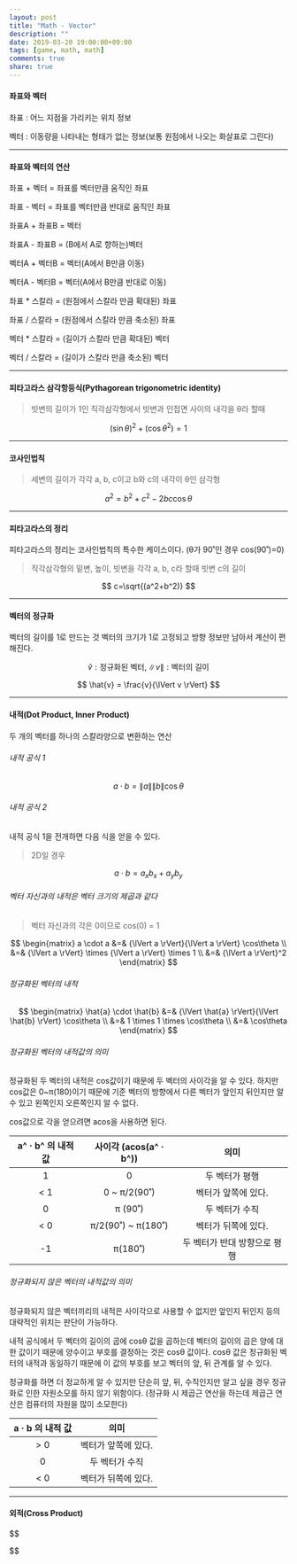 ```yaml
---
layout: post
title: "Math - Vector"
description: ""
date: 2019-03-20 19:00:00+09:00
tags: [game, math, math]
comments: true
share: true
---
```


#### 좌표와 벡터

좌표 : 어느 지점을 가리키는 위치 정보

벡터 : 이동량을 나타내는 형태가 없는 정보(보통 원점에서 나오는 화살표로 그린다)

---

#### 좌표와 벡터의 연산

좌표 + 벡터 = 좌표를 벡터만큼 움직인 좌표

좌표 - 벡터 = 좌표를 벡터만큼 반대로 움직인 좌표

좌표A + 좌표B = 벡터

좌표A - 좌표B = (B에서 A로 향하는)벡터



벡터A + 벡터B = 벡터(A에서 B만큼 이동)

벡터A - 벡터B = 벡터(A에서 B만큼 반대로 이동)



좌표 * 스칼라 = (원점에서 스칼라 만큼 확대된) 좌표

좌표 / 스칼라 = (원점에서 스칼라 만큼 축소된) 좌표



벡터 * 스칼라 = (길이가 스칼라 만큼 확대된) 벡터

벡터 / 스칼라 = (길이가 스칼라 만큼 축소된) 벡터

---

#### 피타고라스 삼각항등식(Pythagorean trigonometric identity)

> 빗변의 길이가 1인 직각삼각형에서 빗변과 인접면 사이의 내각을 θ라 할때

$$
(\sin\theta)^2+(\cos\theta^2) = 1
$$

---

#### 코사인법칙
> 세변의 길이가 각각 a, b, c이고 b와 c의 내각이 θ인 삼각형

$$
a^2 = b^2+c^2-2bc\cos\theta
$$

---

#### 피타고라스의 정리
피타고라스의 정리는 코사인법칙의 특수한 케이스이다. (θ가 90˚인 경우 cos(90˚)=0)
> 직각삼각형의 밑변, 높이, 빗변을 각각 a, b, c라 할때 빗변 c의 길이

$$
c=\sqrt{(a^2+b^2)}
$$

---

#### 벡터의 정규화
벡터의 길이를 1로 만드는 것
벡터의 크기가 1로 고정되고 방향 정보만 남아서 계산이 편해진다.

$$
\hat{v}:\text{정규화된 벡터}, {\lVert v \rVert}:\text{벡터의 길이}
$$

$$
\hat{v} = \frac{v}{\lVert v \rVert}
$$

---

#### 내적(Dot Product, Inner Product)
두 개의 벡터를 하나의 스칼라양으로 변환하는 연산



###### 내적 공식 1

$$
a \cdot b = {\lVert a \rVert}{\lVert b \rVert} \cos\theta
$$



###### 내적 공식 2
내적 공식 1을 전개하면 다음 식을 얻을 수 있다.

> 2D일 경우

$$
a \cdot b = a_xb_x + a_yb_y
$$



###### 벡터 자신과의 내적은 벡터 크기의 제곱과 같다

> 벡터 자신과의 각은 0이므로 cos(0) = 1

$$
\begin{matrix}
a \cdot a &=& {\lVert a \rVert}{\lVert a \rVert} \cos\theta \\
&=& {\lVert a \rVert} \times {\lVert a \rVert} \times 1 \\ 
&=& {\lVert a \rVert}^2
\end{matrix}
$$




###### 정규화된 벡터의 내적

$$
\begin{matrix}
\hat{a} \cdot \hat{b} &=& {\lVert \hat{a} \rVert}{\lVert \hat{b} \rVert} \cos\theta \\
&=& 1 \times 1 \times \cos\theta \\
&=& \cos\theta
\end{matrix}
$$



###### 정규화된 벡터의 내적값의 의미
정규화된 두 벡터의 내적은 cos값이기 때문에 두 벡터의 사이각을 알 수 있다. 하지만 cos값은 0~π(180)이기 때문에 기준 벡터의 방향에서 다른 벡터가 앞인지 뒤인지만 알 수 있고 왼쪽인지 오른쪽인지 알 수 없다.

cos값으로 각을 얻으려면 acos을 사용하면 된다.

| a^ · b^ 의 내적 값 | 사이각 (acos(a^ · b^)) |             의미             |
| :----------------: | :--------------------: | :--------------------------: |
|         1          |           0            |        두 벡터가 평행        |
|        < 1         |      0 ~ π/2(90˚)      |     벡터가 앞쪽에 있다.      |
|         0          |        π (90˚)         |        두 벡터가 수직        |
|        < 0         |   π/2(90˚) ~ π(180˚)   |     벡터가 뒤쪽에 있다.      |
|         -1         |        π(180˚)         | 두 벡터가 반대 방향으로 평행 |



###### 정규화되지 않은 벡터의 내적값의 의미
정규화되지 않은 벡터끼리의 내적은 사이각으로 사용할 수 없지만 앞인지 뒤인지 등의 대략적인 위치는 판단이 가능하다.

내적 공식에서 두 벡터의 길이의 곱에 cosθ 값을 곱하는데 벡터의 길이의 곱은 양에 대한 값이기 때문에 양수이고 부호를 결정하는 것은 cosθ 값이다. cosθ 값은 정규화된 벡터의 내적과 동일하기 때문에 이 값의 부호를 보고 벡터의 앞, 뒤 관계를 알 수 있다.

정규화를 하면 더 정교하게 알 수 있지만 단순히 앞, 뒤, 수직인지만 알고 싶을 경우 정규화로 인한 자원소모를 하지 않기 위함이다. (정규화 시 제곱근 연산을 하는데 제곱근 연산은 컴퓨터의 자원을 많이 소모한다)

| a · b 의 내적 값 |        의미         |
| :--------------: | :-----------------: |
|       > 0        | 벡터가 앞쪽에 있다. |
|        0         |   두 벡터가 수직    |
|       < 0        | 벡터가 뒤쪽에 있다. |

------


#### 외적(Cross Product)


$$

$$

